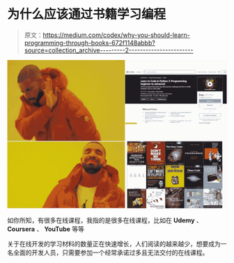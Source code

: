 # 为什么应该通过书籍学习编程

> 原文：<https://medium.com/codex/why-you-should-learn-programming-through-books-672f1148abbb?source=collection_archive---------2----------------------->

![](img/b3444df90a83e874db34c245e1416d24.png)

如你所知，有很多在线课程，我指的是很多在线课程，比如在 **Udemy** 、 **Coursera** 、 **YouTube** 等等

关于在线开发的学习材料的数量正在快速增长，人们阅读的越来越少，想要成为一名全面的开发人员，只需要参加一个经常承诺过多且无法交付的在线课程。